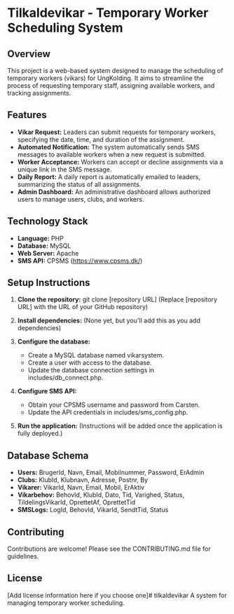 # Tilkaldevikar - Temporary Worker Scheduling System

## Overview

This project is a web-based system designed to manage the scheduling of temporary workers (vikars) for UngKolding. It aims to streamline the process of requesting temporary staff, assigning available workers, and tracking assignments.

## Features

- **Vikar Request:**  Leaders can submit requests for temporary workers, specifying the date, time, and duration of the assignment.
- **Automated Notification:** The system automatically sends SMS messages to available workers when a new request is submitted.
- **Worker Acceptance:**  Workers can accept or decline assignments via a unique link in the SMS message.
- **Daily Report:** A daily report is automatically emailed to leaders, summarizing the status of all assignments.
- **Admin Dashboard:**  An administrative dashboard allows authorized users to manage users, clubs, and workers.

## Technology Stack

- **Language:** PHP
- **Database:** MySQL
- **Web Server:** Apache
- **SMS API:** CPSMS (https://www.cpsms.dk/)

## Setup Instructions

1. **Clone the repository:** git clone [repository URL] (Replace [repository URL] with the URL of your GitHub repository)
2. **Install dependencies:**  (None yet, but you'll add this as you add dependencies)
3. **Configure the database:**

   - Create a MySQL database named vikarsystem.
   - Create a user with access to the database.
   - Update the database connection settings in includes/db_connect.php.

4. **Configure SMS API:**

   - Obtain your CPSMS username and password from Carsten.
   - Update the API credentials in includes/sms_config.php.

5. **Run the application:**  (Instructions will be added once the application is fully deployed.)

## Database Schema

- **Users:** BrugerId, Navn, Email, Mobilnummer, Password, ErAdmin
- **Clubs:** KlubId, Klubnavn, Adresse, Postnr, By
- **Vikarer:** VikarId, Navn, Email, Mobil, ErAktiv
- **Vikarbehov:** BehovId, KlubId, Dato, Tid, Varighed, Status, TildelingsVikarId, OprettetAf, OprettetTid
- **SMSLogs:** LogId, BehovId, VikarId, SendtTid, Status

## Contributing

Contributions are welcome! Please see the CONTRIBUTING.md file for guidelines.

## License

[Add license information here if you choose one]# tilkaldevikar
A system for managing temporary worker scheduling.
